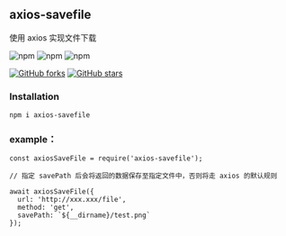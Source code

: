 ## axios-savefile
使用 axios 实现文件下载

![npm](https://img.shields.io/npm/v/axios-savefile.svg)
![npm](https://img.shields.io/npm/dm/axios-savefile.svg)
![npm](https://img.shields.io/npm/l/axios-savefile.svg)

[![GitHub forks](https://img.shields.io/github/forks/JYFiaueng/axios-savefile.svg?style=social&label=Fork)](https://github.com/JYFiaueng/axios-savefile/fork)
[![GitHub stars](https://img.shields.io/github/stars/JYFiaueng/axios-savefile.svg?style=social&label=Star)](https://github.com/JYFiaueng/axios-savefile)

### Installation
```
npm i axios-savefile
```

### example：
```
const axiosSaveFile = require('axios-savefile');

// 指定 savePath 后会将返回的数据保存至指定文件中，否则将走 axios 的默认规则

await axiosSaveFile({
  url: 'http://xxx.xxx/file',
  method: 'get',
  savePath: `${__dirname}/test.png`
});

```